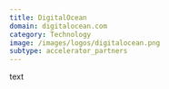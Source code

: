 ```yaml
---
title: DigitalOcean
domain: digitalocean.com
category: Technology
image: /images/logos/digitalocean.png
subtype: accelerator_partners
---
```


text